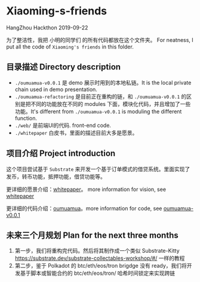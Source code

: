 # Xiaoming-s-friends
HangZhou Hackthon 2019-09-22 

为了整洁性，我把 小明的同学们 的所有代码都放在这个文件夹。
For neatness, I put all the code of `Xiaoming's friends` in this folder.

## 目录描述 Directory description

* `./oumuamua-v0.0.1` 是 demo 展示时用到的本地私链。It is the local private chain used in demo presentation.
* `./oumuamua-refactoring` 是目前正在重构的链，和 `./oumuamua-v0.0.1` 的区别是把不同的功能放在不同的 modules 下面，模块化代码，并且增加了一些功能。It's different from `./oumuamua-v0.0.1` is moduling the different function.
* `./web/` 是前端UI的代码. front-end code.
* `./whitepaper` 白皮书，里面的描述目前大多是愿景。

## 项目介绍 Project introduction
这个项目尝试基于 `Substrate` 来开发一个基于订单模式的借贷系统。里面实现了发币，转币功能，抵押功能，借贷功能等。

更详细的愿景介绍：[whitepaper](./whitepaper/README.md)。 more information for vision, see [whitepaper](./whitepaper/README.md) 

更详细的代码介绍：[oumuamua](./oumuamua-v0.0.1/README.md)。more information for code, see [oumuamua-v0.0.1](./oumuamua-v0.0.1/README.md)

## 未来三个月规划 Plan for the next three months

1. 第一步，我们将重构完代码。然后将其制作成一个类似 Substrate-Kitty https://substrate.dev/substrate-collectables-workshop/#/ 一样的教程
2. 第二步，鉴于 Polkadot 的 btc/eth/eos/tron brigdge 没有 ready，我们将开发基于脚本或智能合约的 btc/eth/eos/tron/ 哈希时间锁定来实现跨链